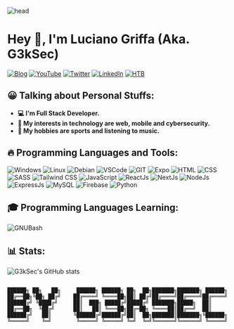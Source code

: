 ![head](https://pbs.twimg.com/profile_banners/1237863390518734848/1684710764/1500x500)

# Hey 👋, I'm Luciano Griffa (Aka. G3kSec)
[![Blog](https://img.shields.io/badge/blog-orange.svg?&style=for-the-badge&logo=blogger&logoColor=white)](https://G3kSec.github.io/)
[![YouTube](https://img.shields.io/badge/youtube-red.svg?&style=for-the-badge&logo=youtube&logoColor=white)](https://www.youtube.com/@G3kSec)
[![Twitter](https://img.shields.io/badge/twitter-blue.svg?&style=for-the-badge&logo=twitter&logoColor=white)](https://twitter.com/G3kSec)
[![LinkedIn](https://img.shields.io/badge/linkedin-blue.svg?&style=for-the-badge&logo=linkedin&logoColor=white)](https://www.linkedin.com/in/lucianogriffa/)
[![HTB](https://img.shields.io/badge/hack_the_box-black.svg?&style=for-the-badge&logo=hackthebox&logoColor=green)](https://app.hackthebox.com/profile/1525469)
## 😀 Talking about Personal Stuffs:
- **💻 I'm Full Stack Developer.**
- **🤔 My interests in technology are web, mobile and cybersecurity.**
- **🎸 My hobbies are sports and listening to music.**
## 🔥 Programming Languages and Tools:
![Windows](https://img.shields.io/badge/windows-black.svg?&style=for-the-badge&logo=windows&logoColor=blue)
![Linux](https://img.shields.io/badge/Linux-black.svg?&style=for-the-badge&logo=Linux)
![Debian](https://img.shields.io/badge/Debian-black.svg?&style=for-the-badge&logo=debian&logoColor=red)
![VSCode](https://img.shields.io/badge/vscode-black.svg?&style=for-the-badge&logo=visualstudiocode&logoColor=blue)
![GIT](https://img.shields.io/badge/git-black.svg?&style=for-the-badge&logo=git&logoColor=orange)
![Expo](https://img.shields.io/badge/expo-black.svg?&style=for-the-badge&logo=expo&logoColor=white)
![HTML](https://img.shields.io/badge/html-black.svg?&style=for-the-badge&logo=html5&logoColor=orange)
![CSS](https://img.shields.io/badge/css-black.svg?&style=for-the-badge&logo=css3&logoColor=blue)
![SASS](https://img.shields.io/badge/sass-black.svg?&style=for-the-badge&logo=sass&logoColor=pink)
![Tailwind CSS](https://img.shields.io/badge/tailwind-black.svg?&style=for-the-badge&logo=tailwindcss&logoColor=blue)
![JavaScript](https://img.shields.io/badge/javascript-black.svg?&style=for-the-badge&logo=javascript&logoColor=yellow)
![ReactJs](https://img.shields.io/badge/react-black.svg?&style=for-the-badge&logo=react&logoColor=blue)
![NextJs](https://img.shields.io/badge/next.js-black.svg?&style=for-the-badge&logo=next.js&logoColor=white)
![NodeJs](https://img.shields.io/badge/node.js-black.svg?&style=for-the-badge&logo=node.js&logoColor=green)
![ExpressJs](https://img.shields.io/badge/express-black.svg?&style=for-the-badge&logo=express&logoColor=white)
![MySQL](https://img.shields.io/badge/mysql-black.svg?&style=for-the-badge&logo=mysql&logoColor=blue)
![Firebase](https://img.shields.io/badge/firebase-black.svg?&style=for-the-badge&logo=firebase&logoColor=yellow)
![Python](https://img.shields.io/badge/python-black.svg?&style=for-the-badge&logo=python&logoColor=python)
## 🎓 Programming Languages Learning:
![GNUBash](https://img.shields.io/badge/gnubash-black.svg?&style=for-the-badge&logo=gnubash&logoColor=white)
## 📊 Stats:
![G3kSec's GitHub stats](https://github-profile-summary-cards.vercel.app/api/cards/profile-details?username=G3kSec&theme=gruvbox)
<!--
![G3kSec's GitHub stats](https://github-readme-stats.vercel.app/api?username=g3ksec&show_icons=true&theme=gruvbox)
![GitHub Views](https://komarev.com/ghpvc/?username=g3ksec&style=for-the-badge)
[![GitHub Streak](http://github-readme-streak-stats.herokuapp.com?user=G3kSec&theme=gruvbox&date_format=j%20M%5B%20Y%5D)](https://git.io/streak-stats)4
-->
```

██████╗ ██╗   ██╗     ██████╗ ██████╗ ██╗  ██╗███████╗███████╗ ██████╗
██╔══██╗╚██╗ ██╔╝    ██╔════╝ ╚════██╗██║ ██╔╝██╔════╝██╔════╝██╔════╝
██████╔╝ ╚████╔╝     ██║  ███╗ █████╔╝█████╔╝ ███████╗█████╗  ██║     
██╔══██╗  ╚██╔╝      ██║   ██║ ╚═══██╗██╔═██╗ ╚════██║██╔══╝  ██║     
██████╔╝   ██║       ╚██████╔╝██████╔╝██║  ██╗███████║███████╗╚██████╗
╚═════╝    ╚═╝        ╚═════╝ ╚═════╝ ╚═╝  ╚═╝╚══════╝╚══════╝ ╚═════╝
                                                                      
```
